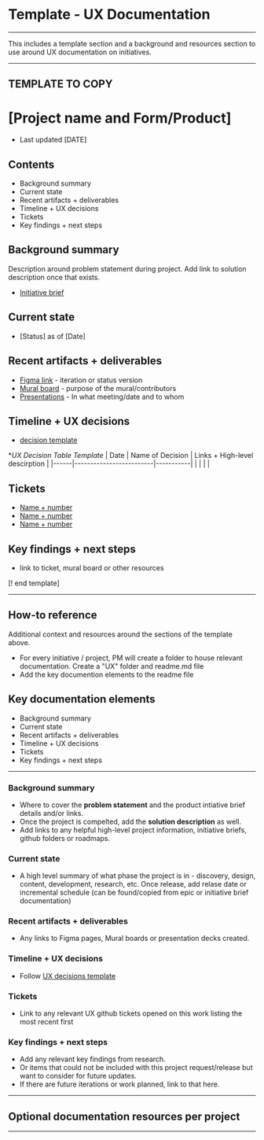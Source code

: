 # Template - UX Documentation

---

This includes a template section and a background and resources section to use around UX documentation on initiatives. 

----

## TEMPLATE TO COPY

# [Project name and Form/Product]
- Last updated [DATE]

## Contents
- Background summary
- Current state
- Recent artifacts + deliverables
- Timeline + UX decisions
- Tickets
- Key findings + next steps

## Background summary
Description around problem statement during project. Add link to solution description once that exists. 
- [Initiative brief](url)


## Current state
- [Status] as of [Date]

## Recent artifacts + deliverables
- [Figma link](url) - iteration or status version
- [Mural board](url) - purpose of the mural/contributors
- [Presentations](url) - In what meeting/date and to whom


## Timeline + UX decisions
- [decision template](url)

**UX Decision Table Template*
| Date | Name of Decision | Links + High-level descirption     |
|------|-------------------------|-----------|
|      |                         |           |


## Tickets
- [Name + number](url)
- [Name + number](url)
- [Name + number](url)


## Key findings + next steps
- link to ticket, mural board or other resources


[! end template]

---- 



## How-to reference
Additional context and resources around the sections of the template above. 

- For every initiative / project, PM will create a folder to house relevant documentation. Create a "UX" folder and readme.md file
- Add the key documention elements to the readme file



## Key documentation elements
- Background summary
- Current state
- Recent artifacts + deliverables
- Timeline + UX decisions
- Tickets
- Key findings + next steps


----



### Background summary
- Where to cover the **problem statement** and the product intiative brief details and/or links.
- Once the project is compelted, add the **solution description** as well.
- Add links to any helpful high-level project information, initiative briefs, github folders or roadmaps. 

### Current state
- A high level summary of what phase the project is in - discovery, design, content, development, research, etc. Once release, add relase date or incremental schedule (can be found/copied from epic or initiative brief documentation)

### Recent artifacts + deliverables
- Any links to Figma pages, Mural boards or presentation decks created. 

### Timeline + UX decisions
- Follow [UX decisions template](https://github.com/department-of-veterans-affairs/va.gov-team/blob/master/products/health-care/application/va-application/ux-team/template-design-decisions.md)

  
### Tickets
- Link to any relevant UX github tickets opened on this work listing the most recent first

### Key findings + next steps
- Add any relevant key findings from research.
- Or items that could not be included with this project request/release but want to consider for future updates.
- If there are future iterations or work planned, link to that here. 


----


## Optional documentation resources per project


----



